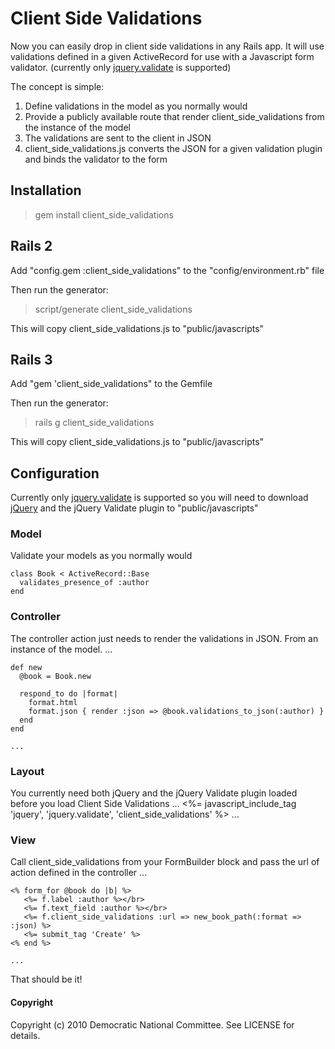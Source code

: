 # Client Side Validations
Now you can easily drop in client side validations in any Rails app. It will use validations defined in a given ActiveRecord for use with a Javascript form validator. (currently only [jquery.validate](http://bassistance.de/jquery-plugins/jquery-plugin-validation/) is supported)

The concept is simple:

1. Define validations in the model as you normally would
2. Provide a publicly available route that render client_side_validations from the instance of the model
3. The validations are sent to the client in JSON
4. client_side_validations.js converts the JSON for a given validation plugin and binds the validator to the form

## Installation
> gem install client_side_validations

## Rails 2
Add "config.gem :client_side_validations" to the "config/environment.rb" file

Then run the generator:
   > script/generate client_side_validations

This will copy client_side_validations.js to "public/javascripts"

## Rails 3
Add "gem 'client_side_validations" to the Gemfile

Then run the generator:
   > rails g client_side_validations

This will copy client_side_validations.js to "public/javascripts"

## Configuration
Currently only [jquery.validate](http://bassistance.de/jquery-plugins/jquery-plugin-validation/) is supported so you will need to download [jQuery](http://docs.jquery.com/Downloading_jQuery) and the jQuery Validate plugin to "public/javascripts"

### Model
Validate your models as you normally would

    class Book < ActiveRecord::Base
      validates_presence_of :author
    end

### Controller
The controller action just needs to render the validations in JSON. From an instance of the model.
    ...
    
    def new
      @book = Book.new
     
      respond_to do |format|
        format.html
        format.json { render :json => @book.validations_to_json(:author) }
      end
    end
    
    ...
   
### Layout
You currently need both jQuery and the jQuery Validate plugin loaded before you load Client Side Validations
    ...
    <%= javascript_include_tag 'jquery', 'jquery.validate', 'client_side_validations' %>
    ...
   
### View
Call client_side_validations from your FormBuilder block and pass the url of action defined in the controller
    ...
    
    <% form_for @book do |b| %>
       <%= f.label :author %></br>
       <%= f.text_field :author %></br>
       <%= f.client_side_validations :url => new_book_path(:format => :json) %>
       <%= submit_tag 'Create' %>
    <% end %>
    
    ...
   
That should be it!


#### Copyright
Copyright (c) 2010 Democratic National Committee. See LICENSE for details.

